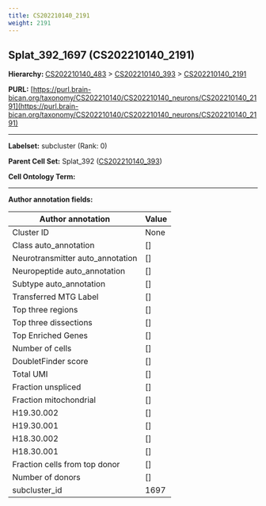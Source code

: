 ```yaml
---
title: CS202210140_2191
weight: 2191
---
```

## Splat_392_1697 (CS202210140_2191)
<b>Hierarchy: </b>
[CS202210140_483](../CS202210140_483) >
[CS202210140_393](../CS202210140_393) >
[CS202210140_2191](../CS202210140_2191)

**PURL:** [https://purl.brain-bican.org/taxonomy/CS202210140/CS202210140_neurons/CS202210140_2191](https://purl.brain-bican.org/taxonomy/CS202210140/CS202210140_neurons/CS202210140_2191)

---


**Labelset:** subcluster (Rank: 0)

**Parent Cell Set:** Splat_392 ([CS202210140_393](../CS202210140_393))



**Cell Ontology Term:** 

[MARKER GENES.]: #


---

[TRANSFERRED ANNOTATIONS.]: #


[AUTHOR ANNOTATION FIELDS.]: #


**Author annotation fields:**

| Author annotation | Value |
|-------------------|-------|
|Cluster ID|None|
|Class auto_annotation|[]|
|Neurotransmitter auto_annotation|[]|
|Neuropeptide auto_annotation|[]|
|Subtype auto_annotation|[]|
|Transferred MTG Label|[]|
|Top three regions|[]|
|Top three dissections|[]|
|Top Enriched Genes|[]|
|Number of cells|[]|
|DoubletFinder score|[]|
|Total UMI|[]|
|Fraction unspliced|[]|
|Fraction mitochondrial|[]|
|H19.30.002|[]|
|H19.30.001|[]|
|H18.30.002|[]|
|H18.30.001|[]|
|Fraction cells from top donor|[]|
|Number of donors|[]|
|subcluster_id|1697|
